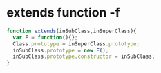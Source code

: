 # extends function -f 


```js
function extends(inSubClass,inSuperClass){
  var F = function(){};
  Class.prototype = inSuperClass.prototype;
  inSubClass.prototype = new F();
  inSubClass.prototype.constructor = inSubClass;
}
```
